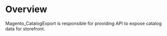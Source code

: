 # Overview

Magento_CatalogExport is responsible for providing API to expose catalog data for storefront.

